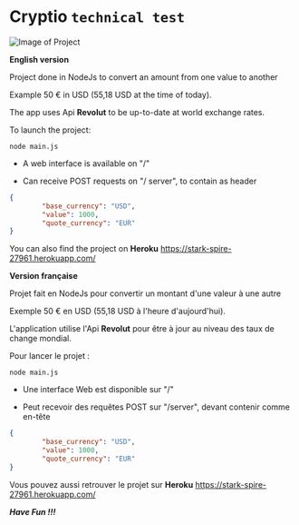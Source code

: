 # Cryptio `technical test`

![Image of Project](https://www.zupimages.net/up/19/36/g2n7.jpg)

**English version**

Project done in NodeJs to convert an amount from one value to another

Example 50 € in USD (55,18 USD at the time of today).

The app uses Api **Revolut** to be up-to-date at world exchange rates.

To launch the project:
```
node main.js
```
- A web interface is available on "/"

- Can receive POST requests on "/ server", to contain as header


```json
{
        "base_currency": "USD",
        "value": 1000,
        "quote_currency": "EUR"
}
```

You can also find the project on **Heroku**
https://stark-spire-27961.herokuapp.com/



**Version française**

Projet fait en NodeJs pour convertir un montant d'une valeur à une autre

Exemple 50 € en USD (55,18 USD à l'heure d'aujourd'hui).

L'application utilise l'Api **Revolut** pour être à jour au niveau des taux de change mondial.

Pour lancer le projet :
```
node main.js
```
- Une interface Web est disponible sur "/"

- Peut recevoir des requêtes POST sur "/server", devant contenir comme en-tête

```json
{
        "base_currency": "USD",
        "value": 1000,
        "quote_currency": "EUR"
}
```
Vous pouvez aussi retrouver le projet sur **Heroku**
https://stark-spire-27961.herokuapp.com/

***Have Fun !!!***
